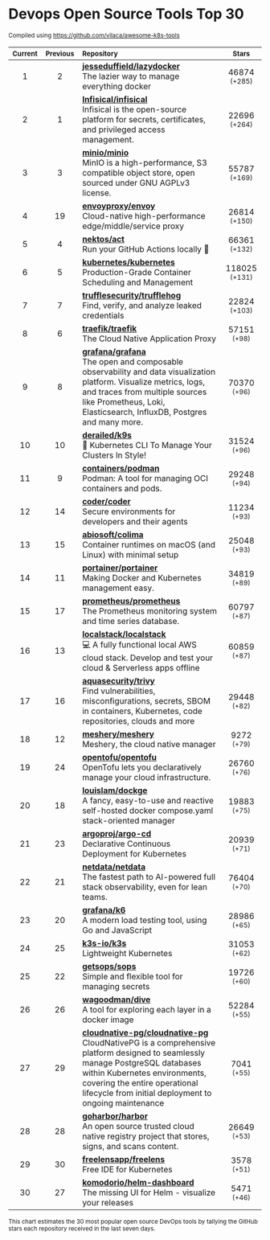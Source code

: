 # Devops Open Source Tools Top 30
<sup>Compiled using https://github.com/vilaca/awesome-k8s-tools</sup>
<div align="center">

|<sub>Current</sub>|<sub>Previous</sub>|<sub>Repository</sub>|<sub>Stars</sub>|
|:---:|:---:|:---|:---:|
|1|2|[**jesseduffield/lazydocker**](https://github.com/jesseduffield/lazydocker)<br/>The lazier way to manage everything docker|46874 <sup>(+285)</sup>|
|2|1|[**Infisical/infisical**](https://github.com/Infisical/infisical)<br/>Infisical is the open-source platform for secrets, certificates, and privileged access management.|22696 <sup>(+264)</sup>|
|3|3|[**minio/minio**](https://github.com/minio/minio)<br/>MinIO is a high-performance, S3 compatible object store, open sourced under GNU AGPLv3 license.|55787 <sup>(+169)</sup>|
|4|19|[**envoyproxy/envoy**](https://github.com/envoyproxy/envoy)<br/>Cloud-native high-performance edge/middle/service proxy|26814 <sup>(+150)</sup>|
|5|4|[**nektos/act**](https://github.com/nektos/act)<br/>Run your GitHub Actions locally 🚀|66361 <sup>(+132)</sup>|
|6|5|[**kubernetes/kubernetes**](https://github.com/kubernetes/kubernetes)<br/>Production-Grade Container Scheduling and Management|118025 <sup>(+131)</sup>|
|7|7|[**trufflesecurity/trufflehog**](https://github.com/trufflesecurity/trufflehog)<br/>Find, verify, and analyze leaked credentials|22824 <sup>(+103)</sup>|
|8|6|[**traefik/traefik**](https://github.com/traefik/traefik)<br/>The Cloud Native Application Proxy|57151 <sup>(+98)</sup>|
|9|8|[**grafana/grafana**](https://github.com/grafana/grafana)<br/>The open and composable observability and data visualization platform. Visualize metrics, logs, and traces from multiple sources like Prometheus, Loki, Elasticsearch, InfluxDB, Postgres and many more. |70370 <sup>(+96)</sup>|
|10|10|[**derailed/k9s**](https://github.com/derailed/k9s)<br/>🐶 Kubernetes CLI To Manage Your Clusters In Style!|31524 <sup>(+96)</sup>|
|11|9|[**containers/podman**](https://github.com/containers/podman)<br/>Podman: A tool for managing OCI containers and pods.|29248 <sup>(+94)</sup>|
|12|14|[**coder/coder**](https://github.com/coder/coder)<br/>Secure environments for developers and their agents|11234 <sup>(+93)</sup>|
|13|15|[**abiosoft/colima**](https://github.com/abiosoft/colima)<br/>Container runtimes on macOS (and Linux) with minimal setup|25048 <sup>(+93)</sup>|
|14|11|[**portainer/portainer**](https://github.com/portainer/portainer)<br/>Making Docker and Kubernetes management easy.|34819 <sup>(+89)</sup>|
|15|17|[**prometheus/prometheus**](https://github.com/prometheus/prometheus)<br/>The Prometheus monitoring system and time series database.|60797 <sup>(+87)</sup>|
|16|13|[**localstack/localstack**](https://github.com/localstack/localstack)<br/>💻 A fully functional local AWS cloud stack. Develop and test your cloud & Serverless apps offline|60859 <sup>(+87)</sup>|
|17|16|[**aquasecurity/trivy**](https://github.com/aquasecurity/trivy)<br/>Find vulnerabilities, misconfigurations, secrets, SBOM in containers, Kubernetes, code repositories, clouds and more|29448 <sup>(+82)</sup>|
|18|12|[**meshery/meshery**](https://github.com/meshery/meshery)<br/>Meshery, the cloud native manager|9272 <sup>(+79)</sup>|
|19|24|[**opentofu/opentofu**](https://github.com/opentofu/opentofu)<br/>OpenTofu lets you declaratively manage your cloud infrastructure.|26760 <sup>(+76)</sup>|
|20|18|[**louislam/dockge**](https://github.com/louislam/dockge)<br/>A fancy, easy-to-use and reactive self-hosted docker compose.yaml stack-oriented manager|19883 <sup>(+75)</sup>|
|21|23|[**argoproj/argo-cd**](https://github.com/argoproj/argo-cd)<br/>Declarative Continuous Deployment for Kubernetes|20939 <sup>(+71)</sup>|
|22|21|[**netdata/netdata**](https://github.com/netdata/netdata)<br/>The fastest path to AI-powered full stack observability, even for lean teams.|76404 <sup>(+70)</sup>|
|23|20|[**grafana/k6**](https://github.com/grafana/k6)<br/>A modern load testing tool, using Go and JavaScript|28986 <sup>(+65)</sup>|
|24|25|[**k3s-io/k3s**](https://github.com/k3s-io/k3s)<br/>Lightweight Kubernetes|31053 <sup>(+62)</sup>|
|25|22|[**getsops/sops**](https://github.com/getsops/sops)<br/>Simple and flexible tool for managing secrets|19726 <sup>(+60)</sup>|
|26|26|[**wagoodman/dive**](https://github.com/wagoodman/dive)<br/>A tool for exploring each layer in a docker image|52284 <sup>(+55)</sup>|
|27|29|[**cloudnative-pg/cloudnative-pg**](https://github.com/cloudnative-pg/cloudnative-pg)<br/>CloudNativePG is a comprehensive platform designed to seamlessly manage PostgreSQL databases within Kubernetes environments, covering the entire operational lifecycle from initial deployment to ongoing maintenance|7041 <sup>(+55)</sup>|
|28|28|[**goharbor/harbor**](https://github.com/goharbor/harbor)<br/>An open source trusted cloud native registry project that stores, signs, and scans content.|26649 <sup>(+53)</sup>|
|29|30|[**freelensapp/freelens**](https://github.com/freelensapp/freelens)<br/>Free IDE for Kubernetes|3578 <sup>(+51)</sup>|
|30|27|[**komodorio/helm-dashboard**](https://github.com/komodorio/helm-dashboard)<br/>The missing UI for Helm - visualize your releases|5471 <sup>(+46)</sup>|


</div>

<sub>This chart estimates the 30 most popular open source DevOps tools by tallying the GitHub stars each repository received in the last seven days.</sub>
